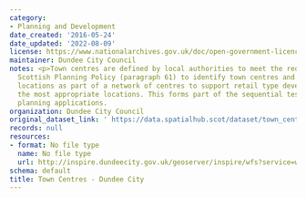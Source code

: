 ```yaml
---
category:
- Planning and Development
date_created: '2016-05-24'
date_updated: '2022-08-09'
license: https://www.nationalarchives.gov.uk/doc/open-government-licence/version/3/
maintainer: Dundee City Council
notes: <p>Town centres are defined by local authorities to meet the requirement of
  Scottish Planning Policy (paragraph 61) to identify town centres and other retail
  locations as part of a network of centres to support retail type development in
  the most appropriate locations. This forms part of the sequential test in assessing
  planning applications.                                                                                                                                                                                                                                                                                                                                                                                                                                                                                                                                                                                                                                                                                                                                                                                                                                                                                                                                                                                                                                                                                                                                                                                                                                                                                                                                                                                                                                                                                                                                                                                                                                                                                                                      </p>
organization: Dundee City Council
original_dataset_link: ' https://data.spatialhub.scot/dataset/town_centres-dc'
records: null
resources:
- format: No file type
  name: No file type
  url: http://inspire.dundeecity.gov.uk/geoserver/inspire/wfs?service=wfs&version=2.0.0&request=getCapabilities
schema: default
title: Town Centres - Dundee City
---
```

